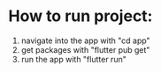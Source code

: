 # How to run project:
1. navigate into the app with "cd app"
2. get packages with "flutter pub get"
3. run the app with "flutter run"
